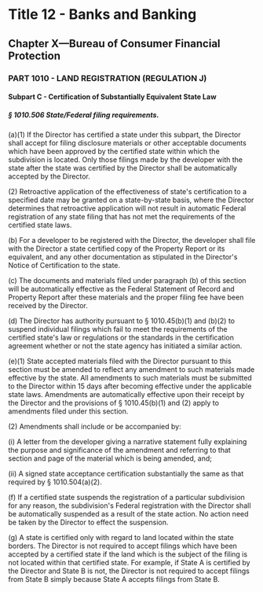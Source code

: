 
# Title 12 - Banks and Banking
## Chapter X—Bureau of Consumer Financial Protection
### PART 1010 - LAND REGISTRATION (REGULATION J)
#### Subpart C - Certification of Substantially Equivalent State Law
##### § 1010.506 State/Federal filing requirements.

(a)(1) If the Director has certified a state under this subpart, the Director shall accept for filing disclosure materials or other acceptable documents which have been approved by the certified state within which the subdivision is located. Only those filings made by the developer with the state after the state was certified by the Director shall be automatically accepted by the Director.

(2) Retroactive application of the effectiveness of state's certification to a specified date may be granted on a state-by-state basis, where the Director determines that retroactive application will not result in automatic Federal registration of any state filing that has not met the requirements of the certified state laws.

(b) For a developer to be registered with the Director, the developer shall file with the Director a state certified copy of the Property Report or its equivalent, and any other documentation as stipulated in the Director's Notice of Certification to the state.

(c) The documents and materials filed under paragraph (b) of this section will be automatically effective as the Federal Statement of Record and Property Report after these materials and the proper filing fee have been received by the Director.

(d) The Director has authority pursuant to § 1010.45(b)(1) and (b)(2) to suspend individual filings which fail to meet the requirements of the certified state's law or regulations or the standards in the certification agreement whether or not the state agency has initiated a similar action.

(e)(1) State accepted materials filed with the Director pursuant to this section must be amended to reflect any amendment to such materials made effective by the state. All amendments to such materials must be submitted to the Director within 15 days after becoming effective under the applicable state laws. Amendments are automatically effective upon their receipt by the Director and the provisions of § 1010.45(b)(1) and (2) apply to amendments filed under this section.

(2) Amendments shall include or be accompanied by:

(i) A letter from the developer giving a narrative statement fully explaining the purpose and significance of the amendment and referring to that section and page of the material which is being amended, and;

(ii) A signed state acceptance certification substantially the same as that required by § 1010.504(a)(2).

(f) If a certified state suspends the registration of a particular subdivision for any reason, the subdivision's Federal registration with the Director shall be automatically suspended as a result of the state action. No action need be taken by the Director to effect the suspension.

(g) A state is certified only with regard to land located within the state borders. The Director is not required to accept filings which have been accepted by a certified state if the land which is the subject of the filing is not located within that certified state. For example, if State A is certified by the Director and State B is not, the Director is not required to accept filings from State B simply because State A accepts filings from State B.
